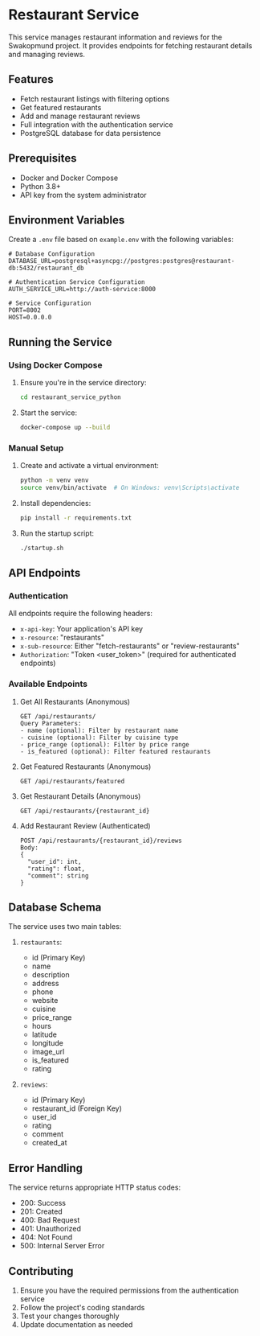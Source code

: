 # Restaurant Service

This service manages restaurant information and reviews for the Swakopmund project. It provides endpoints for fetching restaurant details and managing reviews.

## Features

- Fetch restaurant listings with filtering options
- Get featured restaurants
- Add and manage restaurant reviews
- Full integration with the authentication service
- PostgreSQL database for data persistence

## Prerequisites

- Docker and Docker Compose
- Python 3.8+
- API key from the system administrator

## Environment Variables

Create a `.env` file based on `example.env` with the following variables:

```env
# Database Configuration
DATABASE_URL=postgresql+asyncpg://postgres:postgres@restaurant-db:5432/restaurant_db

# Authentication Service Configuration
AUTH_SERVICE_URL=http://auth-service:8000

# Service Configuration
PORT=8002
HOST=0.0.0.0
```

## Running the Service

### Using Docker Compose

1. Ensure you're in the service directory:
   ```bash
   cd restaurant_service_python
   ```

2. Start the service:
   ```bash
   docker-compose up --build
   ```

### Manual Setup

1. Create and activate a virtual environment:
   ```bash
   python -m venv venv
   source venv/bin/activate  # On Windows: venv\Scripts\activate
   ```

2. Install dependencies:
   ```bash
   pip install -r requirements.txt
   ```

3. Run the startup script:
   ```bash
   ./startup.sh
   ```

## API Endpoints

### Authentication

All endpoints require the following headers:
- `x-api-key`: Your application's API key
- `x-resource`: "restaurants"
- `x-sub-resource`: Either "fetch-restaurants" or "review-restaurants"
- `Authorization`: "Token <user_token>" (required for authenticated endpoints)

### Available Endpoints

1. Get All Restaurants (Anonymous)
   ```http
   GET /api/restaurants/
   Query Parameters:
   - name (optional): Filter by restaurant name
   - cuisine (optional): Filter by cuisine type
   - price_range (optional): Filter by price range
   - is_featured (optional): Filter featured restaurants
   ```

2. Get Featured Restaurants (Anonymous)
   ```http
   GET /api/restaurants/featured
   ```

3. Get Restaurant Details (Anonymous)
   ```http
   GET /api/restaurants/{restaurant_id}
   ```

4. Add Restaurant Review (Authenticated)
   ```http
   POST /api/restaurants/{restaurant_id}/reviews
   Body:
   {
     "user_id": int,
     "rating": float,
     "comment": string
   }
   ```

## Database Schema

The service uses two main tables:

1. `restaurants`:
   - id (Primary Key)
   - name
   - description
   - address
   - phone
   - website
   - cuisine
   - price_range
   - hours
   - latitude
   - longitude
   - image_url
   - is_featured
   - rating

2. `reviews`:
   - id (Primary Key)
   - restaurant_id (Foreign Key)
   - user_id
   - rating
   - comment
   - created_at

## Error Handling

The service returns appropriate HTTP status codes:
- 200: Success
- 201: Created
- 400: Bad Request
- 401: Unauthorized
- 404: Not Found
- 500: Internal Server Error

## Contributing

1. Ensure you have the required permissions from the authentication service
2. Follow the project's coding standards
3. Test your changes thoroughly
4. Update documentation as needed 